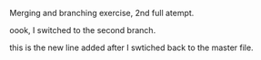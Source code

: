 Merging and branching exercise, 2nd full atempt.

oook, I switched to the second branch. 

this is the new line added after I swtiched back to the master file.  
